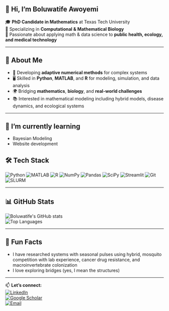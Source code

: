 <!--
## Hi :)
**TifeAwoyemi/TifeAwoyemi** is a ✨ _special_ ✨ repository because its `README.md` (this file) appears on your GitHub profile.

Here are some ideas to get you started:

- 🔭 I’m currently working on ...
- 🌱 I’m currently learning ...
- 👯 I’m looking to collaborate on ...
- 🤔 I’m looking for help with ...
- 💬 Ask me about ...
- 📫 How to reach me: ...
- 😄 Pronouns: ...
- ⚡ Fun fact: ...
![Boluwatife Awoyemi Banner]
-->

<!-- Banner -->
## 👋 Hi, I’m Boluwatife Awoyemi

🎓 **PhD Candidate in Mathematics** at Texas Tech University  
🔬 Specializing in **Computational & Mathematical Biology**  
📍 Passionate about applying math & data science to **public health, ecology, and medical technology**

---

## 🚀 About Me
- 🧮 Developing **adaptive numerical methods** for complex systems  
- 🖥 Skilled in **Python**, **MATLAB**, and **R** for modeling, simulation, and data analysis  
- 🌍 Bridging **mathematics**, **biology**, and **real-world challenges**  
- 📚 Interested in mathematical modeling including hybrid models, disease dynamics, and ecological systems

---

## 🌱 I’m currently learning
- Bayesian Modeling
- Website development

## 🛠 Tech Stack
![Python](https://img.shields.io/badge/Python-3776AB?logo=python&logoColor=white)
![MATLAB](https://img.shields.io/badge/MATLAB-FF9900?logo=mathworks&logoColor=white)
![R](https://img.shields.io/badge/R-276DC3?logo=r&logoColor=white)
![NumPy](https://img.shields.io/badge/NumPy-013243?logo=numpy&logoColor=white)
![Pandas](https://img.shields.io/badge/Pandas-150458?logo=pandas&logoColor=white)
![SciPy](https://img.shields.io/badge/SciPy-8CAAE6?logo=scipy&logoColor=white)
![Streamlit](https://img.shields.io/badge/Streamlit-FF4B4B?logo=streamlit&logoColor=white)
![Git](https://img.shields.io/badge/Git-F05032?logo=git&logoColor=white)
![SLURM](https://img.shields.io/badge/SLURM-000000?logo=linux&logoColor=white)

---
<!--
## 📌 Featured Projects
- **Bayesian Digital Twin for Cancer Patients** – Personalized modeling for treatment response  
- **Streamlit Portfolio Website** – Interactive hub for research & computational projects  
- **Hybrid Consumer-Resource Models** – Applications in aquatic, terrestrial, and epidemiology

---
-->
## 📊 GitHub Stats
![Boluwatife's GitHub stats](https://github-readme-stats.vercel.app/api?username=TifeAwoyemi&show_icons=true&theme=tokyonight)  
![Top Languages](https://github-readme-stats.vercel.app/api/top-langs/?username=TifeAwoyemi&layout=compact&theme=tokyonight)

---

## 🌱 Fun Facts 
- I have researched systems with seasonal pulses using hybrid, mosquito competition with lab experience, cancer drug resistance, and macroinvertebrate colonization  
- I love exploring bridges (yes, I mean the structures)

---

📫 **Let’s connect:**  
[![LinkedIn](https://img.shields.io/badge/LinkedIn-0A66C2?logo=linkedin&logoColor=white)](https://www.linkedin.com/in/boluwatife-awoyemi/)  
[![Google Scholar](https://img.shields.io/badge/Google%20Scholar-4285F4?logo=googlescholar&logoColor=white)](https://scholar.google.com/citations?user=Z8eaYhcAAAAJ&hl=en)  
[![Email](https://img.shields.io/badge/Email-D14836?logo=gmail&logoColor=white)](mailto:ellybolu@gmail.com)  
